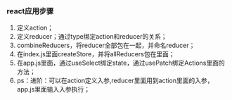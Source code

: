 ### react应用步骤
1. 定义action；
2. 定义reducer；通过type绑定action和reducer的关系；
3. combineReducers，将reducer全部包在一起，并命名reducer；
4. 在index.js里面createStore，并将allReducers包在里面；
5. 在app.js里面，通过useSelect绑定state，通过usePatch绑定Actions里面的方法；
6. ps：进阶：可以在action定义入参,reducer里面用到action里面的入参，app.js里面输入入参执行；

